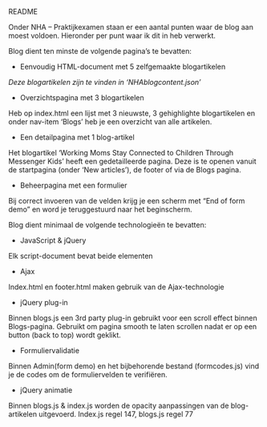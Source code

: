 README

Onder NHA – Praktijkexamen staan er een aantal punten waar de blog aan moest voldoen. Hieronder per punt waar ik dit in heb verwerkt.

Blog dient ten minste de volgende pagina’s te bevatten: 

-	Eenvoudig HTML-document met 5 zelfgemaakte blogartikelen

*Deze blogartikelen zijn te vinden in ‘NHAblogcontent.json’*

-	Overzichtspagina met 3 blogartikelen

Heb op index.html een lijst met 3 nieuwste, 3 gehighlighte blogartikelen en onder nav-item ‘Blogs’ heb je een overzicht van alle artikelen.

-	Een detailpagina met 1 blog-artikel

Het blogartikel ‘Working Moms Stay Connected to Children Through Messenger Kids’ heeft een gedetailleerde pagina. Deze is te openen vanuit de startpagina (onder ‘New articles’), de footer of via de Blogs pagina.

-	Beheerpagina met een formulier

Bij correct invoeren van de velden krijg je een scherm met “End of form demo” en word je teruggestuurd naar het beginscherm.

Blog dient minimaal de volgende technologieën te bevatten:

-	JavaScript & jQuery

Elk script-document bevat beide elementen

-	Ajax

Index.html en footer.html maken gebruik van de Ajax-technologie

-	jQuery plug-in

Binnen blogs.js een 3rd party plug-in gebruikt voor een scroll effect binnen Blogs-pagina. Gebruikt om pagina smooth te laten scrollen nadat er op een button (back to top) wordt geklikt. 

-	Formuliervalidatie

Binnen Admin(form demo) en het bijbehorende bestand (formcodes.js) vind je de codes om de formuliervelden te verifiëren.

-	jQuery animatie

Binnen blogs.js & index.js worden de opacity aanpassingen van de blog-artikelen uitgevoerd. Index.js regel 147, blogs.js regel 77
